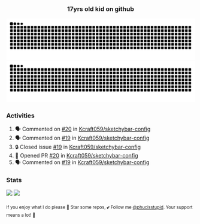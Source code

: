 <h3 align="center">17yrs old kid on github</h3>

![GitHub Contribution Grid Snake (Dark)](https://raw.githubusercontent.com/phucisstupid/phucisstupid/output/catppuccin-mocha.svg#gh-dark-mode-only)
![GitHub Contribution Grid Snake (Light)](https://raw.githubusercontent.com/phucisstupid/phucisstupid/output/github-contribution-grid-snake.svg#gh-light-mode-only)

### Activities

<!--START_SECTION:activity-->
1. 🗣 Commented on [#20](https://github.com/Kcraft059/sketchybar-config/pull/20#issuecomment-3392567218) in [Kcraft059/sketchybar-config](https://github.com/Kcraft059/sketchybar-config)
2. 🗣 Commented on [#19](https://github.com/Kcraft059/sketchybar-config/issues/19#issuecomment-3389266998) in [Kcraft059/sketchybar-config](https://github.com/Kcraft059/sketchybar-config)
3. 🔒 Closed issue [#19](https://github.com/Kcraft059/sketchybar-config/issues/19) in [Kcraft059/sketchybar-config](https://github.com/Kcraft059/sketchybar-config)
4. 💪 Opened PR [#20](https://github.com/Kcraft059/sketchybar-config/pull/20) in [Kcraft059/sketchybar-config](https://github.com/Kcraft059/sketchybar-config)
5. 🗣 Commented on [#19](https://github.com/Kcraft059/sketchybar-config/issues/19#issuecomment-3388434710) in [Kcraft059/sketchybar-config](https://github.com/Kcraft059/sketchybar-config)
<!--END_SECTION:activity-->

### Stats

<div>
  <img width=400 src="https://github-readme-stats.vercel.app/api?username=phucisstupid&show_icons=true&theme=catppuccin_mocha"/>
  <img width=400 src="https://github-readme-stats.vercel.app/api/top-langs?username=phucisstupid&layout=compact&theme=catppuccin_mocha&card_width=395"/>
</div>

<sub>If you enjoy what I do please 🌟 Star some repos, 💕 Follow me [@phucisstupid](https://github.com/phucisstupid). Your support means a lot! 🥰

